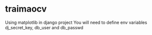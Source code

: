 # traimaocv
Using matplotlib in django project
You will need to define env variables dj_secret_key, db_user and db_passwd
